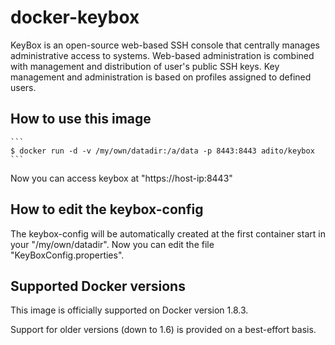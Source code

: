 # docker-keybox
KeyBox is an open-source web-based SSH console that centrally manages administrative access to systems.
Web-based administration is combined with management and distribution of user's public SSH keys.
Key management and administration is based on profiles assigned to defined users.


## How to use this image

	```
	$ docker run -d -v /my/own/datadir:/a/data -p 8443:8443 adito/keybox
	```
Now you can access keybox at  "https://host-ip:8443"

## How to edit the keybox-config

The keybox-config will be automatically created at the first container start in your "/my/own/datadir".
Now you can edit the file "KeyBoxConfig.properties".

## Supported Docker versions

This image is officially supported on Docker version 1.8.3.

Support for older versions (down to 1.6) is provided on a best-effort basis.

